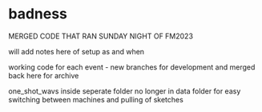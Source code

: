 # badness

MERGED CODE THAT RAN SUNDAY NIGHT OF FM2023

will add notes here of setup as and when


working code for each event - new branches for development and merged back here for archive


one_shot_wavs inside seperate folder no longer in data folder for easy switching between machines and pulling of sketches

